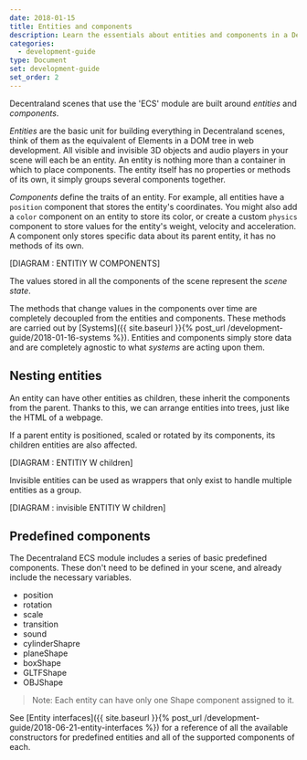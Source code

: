 ```yaml
---
date: 2018-01-15
title: Entities and components
description: Learn the essentials about entities and components in a Decentraland scene
categories:
  - development-guide
type: Document
set: development-guide
set_order: 2
---
```


Decentraland scenes that use the 'ECS' module are built around _entities_ and _components_.

_Entities_ are the basic unit for building everything in Decentraland scenes, think of them as the equivalent of Elements in a DOM tree in web development. All visible and invisible 3D objects and audio players in your scene will each be an entity. An entity is nothing more than a container in which to place components. The entity itself has no properties or methods of its own, it simply groups several components together.

_Components_ define the traits of an entity. For example, all entities have a `position` component that stores the entity's coordinates. You might also add a `color` component on an entity to store its color, or create a custom `physics` component to store values for the entity's weight, velocity and acceleration. A component only stores specific data about its parent entity, it has no methods of its own.

[DIAGRAM : ENTITIY W COMPONENTS]

The values stored in all the components of the scene represent the _scene state_.

The methods that change values in the components over time are completely decoupled from the entities and components. These methods are carried out by [Systems]({{ site.baseurl }}{% post_url /development-guide/2018-01-16-systems %}). Entities and components simply store data and are completely agnostic to what _systems_ are acting upon them.

## Nesting entities

An entity can have other entities as children, these inherit the components from the parent. Thanks to this, we can arrange entities into trees, just like the HTML of a webpage.

If a parent entity is positioned, scaled or rotated by its components, its children entities are also affected.

[DIAGRAM : ENTITIY W children]

Invisible entities can be used as wrappers that only exist to handle multiple entities as a group.

[DIAGRAM : invisible ENTITIY W children]

## Predefined components

The Decentraland ECS module includes a series of basic predefined components. These don't need to be defined in your scene, and already include the necessary variables.

- position
- rotation
- scale
- transition
- sound
- cylinderShapre
- planeShape
- boxShape
- GLTFShape
- OBJShape

> Note: Each entity can have only one Shape component assigned to it.

See [Entity interfaces]({{ site.baseurl }}{% post_url /development-guide/2018-06-21-entity-interfaces %}) for a reference of all the available constructors for predefined entities and all of the supported components of each.
